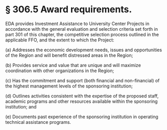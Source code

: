 # § 306.5   Award requirements.

EDA provides Investment Assistance to University Center Projects in accordance with the general evaluation and selection criteria set forth in part 301 of this chapter, the competitive selection process outlined in the applicable FFO, and the extent to which the Project:


(a) Addresses the economic development needs, issues and opportunities of the Region and will benefit distressed areas in the Region;


(b) Provides service and value that are unique and will maximize coordination with other organizations in the Region;


(c) Has the commitment and support (both financial and non-financial) of the highest management levels of the sponsoring institution;


(d) Outlines activities consistent with the expertise of the proposed staff, academic programs and other resources available within the sponsoring institution; and


(e) Documents past experience of the sponsoring institution in operating technical assistance programs. 




